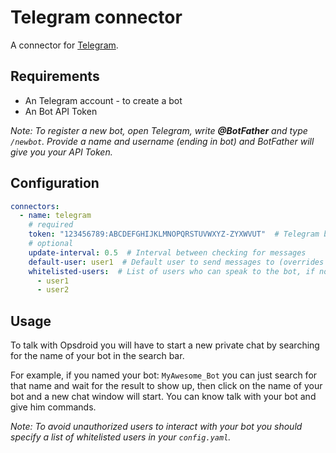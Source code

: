 # Telegram connector

A connector for [Telegram](https://telegram.org/).

## Requirements

- An Telegram account - to create a bot
- An Bot API Token

_Note: To register a new bot, open Telegram, write **@BotFather** and type `/newbot`. 
Provide a name and username (ending in bot) and BotFather will give you your API Token._



## Configuration

```yaml
connectors:
  - name: telegram
    # required
    token: "123456789:ABCDEFGHIJKLMNOPQRSTUVWXYZ-ZYXWVUT"  # Telegram bot token
    # optional
    update-interval: 0.5  # Interval between checking for messages
    default-user: user1  # Default user to send messages to (overrides default room in connector)
    whitelisted-users:  # List of users who can speak to the bot, if not set anyone can speak
      - user1
      - user2
```

## Usage

To talk with Opsdroid you will have to start a new private chat by searching for the name of your bot
in the search bar.

For example, if you named your bot: `MyAwesome_Bot` you can just search for that name and wait for the 
result to show up, then click on the name of your bot and a new chat window will start. You can know talk 
with your bot and give him commands.

_Note: To avoid unauthorized users to interact with your bot you should specify a list of whitelisted users
in your `config.yaml`._

